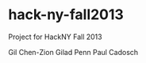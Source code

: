 hack-ny-fall2013
================

Project for HackNY Fall 2013

Gil Chen-Zion
Gilad Penn
Paul Cadosch
